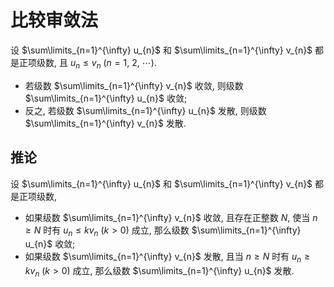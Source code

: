 # 比较审敛法

设 $\sum\limits_{n=1}^{\infty} u_{n}$ 和 $\sum\limits_{n=1}^{\infty} v_{n}$ 都是正项级数, 且 $u_{n} \leqslant v_{n}$ $(n=1$, $2$, $\cdots)$.

- 若级数 $\sum\limits_{n=1}^{\infty} v_{n}$ 收敛, 则级数 $\sum\limits_{n=1}^{\infty} u_{n}$ 收敛;
- 反之, 若级数 $\sum\limits_{n=1}^{\infty} u_{n}$ 发散, 则级数 $\sum\limits_{n=1}^{\infty} v_{n}$ 发散.

## 推论

设 $\sum\limits_{n=1}^{\infty} u_{n}$ 和 $\sum\limits_{n=1}^{\infty} v_{n}$ 都是正项级数,

- 如果级数 $\sum\limits_{n=1}^{\infty} v_{n}$ 收敛, 且存在正整数 $N$, 使当 $n \geqslant N$ 时有 $u_{n} \leqslant kv_{n}$ ($k > 0$) 成立, 那么级数 $\sum\limits_{n=1}^{\infty} u_{n}$ 收敛;
- 如果级数 $\sum\limits_{n=1}^{\infty} v_{n}$ 发散, 且当 $n \geqslant N$ 时有 $u_{n} \geqslant kv_{n}$ ($k > 0$) 成立, 那么级数 $\sum\limits_{n=1}^{\infty} u_{n}$ 发散.
